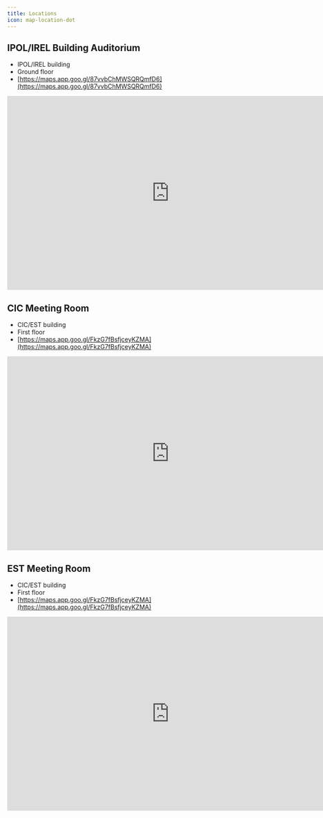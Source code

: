 ```yaml
---
title: Locations
icon: map-location-dot
---
```


## <i class="fa-solid fa-building"  style="color:var(--theme-color)"></i> IPOL/IREL Building Auditorium

- IPOL/IREL building
- Ground floor
- [https://maps.app.goo.gl/87vvbChMWSQRQmfD6](https://maps.app.goo.gl/87vvbChMWSQRQmfD6)

<iframe src="https://www.google.com/maps/embed?pb=!1m14!1m8!1m3!1d977.8728131998791!2d-47.86990003959342!3d-15.75878767252073!3m2!1i1024!2i768!4f13.1!3m3!1m2!1s0x935a3bb88429f91f%3A0xda3d0fd7856400d3!2sInstituto%20de%20Rela%C3%A7%C3%B5es%20Internacionais!5e0!3m2!1spt-BR!2sbr!4v1707501335863!5m2!1spt-BR!2sbr" width="750" height="450" style="border:0;" allowfullscreen="" loading="lazy" referrerpolicy="no-referrer-when-downgrade"></iframe>


## <i class="fa-solid fa-door-closed"  style="color:var(--theme-color)"></i> CIC Meeting Room

- CIC/EST building
- First floor
- [https://maps.app.goo.gl/FkzG7fBsfjceyKZMA](https://maps.app.goo.gl/FkzG7fBsfjceyKZMA)

<iframe src="https://www.google.com/maps/embed?pb=!1m18!1m12!1m3!1d856.7145770299605!2d-47.86974221109377!3d-15.758607280407242!2m3!1f0!2f0!3f0!3m2!1i1024!2i768!4f13.1!3m3!1m2!1s0x935a3bb88f71361f%3A0x3933d293e644ad55!2zUHLDqWRpbyBkZSBDacOqbmNpYSBkYSBDb21wdXRhw6fDo28gZSBFc3RhdMOtc3RpY2EgLSBDSUMvRVNU!5e0!3m2!1spt-BR!2sbr!4v1707501432855!5m2!1spt-BR!2sbr" width="750" height="450" style="border:0;" allowfullscreen="" loading="lazy" referrerpolicy="no-referrer-when-downgrade"></iframe>

## <i class="fa-solid fa-door-closed"  style="color:var(--theme-color)"></i> EST Meeting Room

- CIC/EST building
- First floor
- [https://maps.app.goo.gl/FkzG7fBsfjceyKZMA](https://maps.app.goo.gl/FkzG7fBsfjceyKZMA)

<iframe src="https://www.google.com/maps/embed?pb=!1m18!1m12!1m3!1d856.7145770299605!2d-47.86974221109377!3d-15.758607280407242!2m3!1f0!2f0!3f0!3m2!1i1024!2i768!4f13.1!3m3!1m2!1s0x935a3bb88f71361f%3A0x3933d293e644ad55!2zUHLDqWRpbyBkZSBDacOqbmNpYSBkYSBDb21wdXRhw6fDo28gZSBFc3RhdMOtc3RpY2EgLSBDSUMvRVNU!5e0!3m2!1spt-BR!2sbr!4v1707501432855!5m2!1spt-BR!2sbr" width="750" height="450" style="border:0;" allowfullscreen="" loading="lazy" referrerpolicy="no-referrer-when-downgrade"></iframe>
